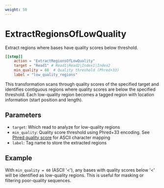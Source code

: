 ```yaml
---
weight: 50
---
```


# ExtractRegionsOfLowQuality

Extract regions where bases have quality scores below threshold.

```toml
[[step]]
    action = "ExtractRegionsOfLowQuality"
    target = "Read1" # Read1|Read2|Index1|Index2
    min_quality = 60  # Quality threshold (Phred+33)
    label = "low_quality_regions"
```

This transformation scans through quality scores of the specified target and identifies contiguous regions where quality scores are below the specified threshold. Each low-quality region becomes a tagged region with location information (start position and length).

## Parameters

- `target`: Which read to analyze for low-quality regions
- `min_quality`: Quality score threshold using Phred+33 encoding. See [Phred quality score](https://en.wikipedia.org/wiki/Phred_quality_score#Symbols) for ASCII character mapping
- `label`: Tag name to store the extracted regions

## Example

With `min_quality = 60` (ASCII '<'), any bases with quality scores below '<' will be identified as low-quality regions. This is useful for masking or filtering poor-quality sequences.